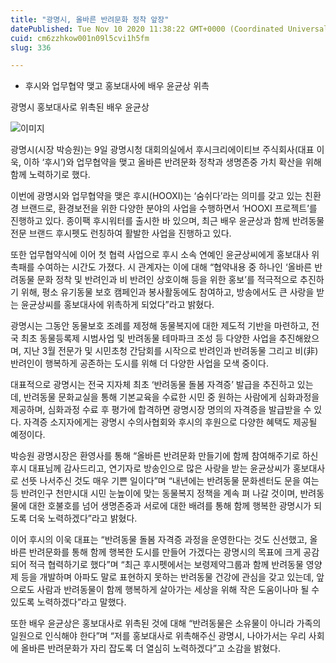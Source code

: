 ```yaml
---
title: "광명시, 올바른 반려문화 정착 앞장"
datePublished: Tue Nov 10 2020 11:38:22 GMT+0000 (Coordinated Universal Time)
cuid: cm6zzhkow001n09l5cvi1h5fm
slug: 336

---
```



- 후시와 업무협약 맺고 홍보대사에 배우 윤균상 위촉

광명시 홍보대사로 위촉된 배우 윤균상

![이미지](https://cdn.hashnode.com/res/hashnode/image/upload/v1739248225415/714ccf67-64de-4656-b4f0-04679fb384fb.jpeg)

광명시(시장 박승원)는 9일 광명시청 대회의실에서 후시크리에이티브 주식회사(대표 이욱, 이하 ‘후시’)와 업무협약을 맺고 올바른 반려문화 정착과 생명존중 가치 확산을 위해 함께 노력하기로 했다.

이번에 광명시와 업무협약을 맺은 후시(HOOXI)는 ‘숨쉬다’라는 의미를 갖고 있는 친환경 브랜드로, 환경보전을 위한 다양한 분야의 사업을 수행하면서 ‘HOOXI 프로젝트’를 진행하고 있다. 종이팩 후시워터를 출시한 바 있으며, 최근 배우 윤균상과 함께 반려동물 전문 브랜드 후시펫도 런칭하여 활발한 사업을 진행하고 있다.

또한 업무협약식에 이어 첫 협력 사업으로 후시 소속 연예인 윤균상씨에게 홍보대사 위촉패를 수여하는 시간도 가졌다. 시 관계자는 이에 대해 “협약내용 중 하나인 ‘올바른 반려동물 문화 정착 및 반려인과 비 반려인 상호이해 등을 위한 홍보’를 적극적으로 추진하기 위해, 평소 유기동물 보호 캠페인과 봉사활동에도 참여하고, 방송에서도 큰 사랑을 받는 윤균상씨를 홍보대사에 위촉하게 되었다”라고 밝혔다.

광명시는 그동안 동물보호 조례를 제정해 동물복지에 대한 제도적 기반을 마련하고, 전국 최초 동물등록제 시범사업 및 반려동물 테마파크 조성 등 다양한 사업을 추진해왔으며, 지난 3월 전문가 및 시민초청 간담회를 시작으로 반려인과 반려동물 그리고 비(非)반려인이 행복하게 공존하는 도시를 위해 더 다양한 사업을 모색 중이다.

대표적으로 광명시는 전국 지자체 최초 ‘반려동물 돌봄 자격증’ 발급을 추진하고 있는데, 반려동물 문화교실을 통해 기본교육을 수료한 시민 중 원하는 사람에게 심화과정을 제공하며, 심화과정 수료 후 평가에 합격하면 광명시장 명의의 자격증을 발급받을 수 있다. 자격증 소지자에게는 광명시 수의사협회와 후시의 후원으로 다양한 혜택도 제공될 예정이다.

박승원 광명시장은 환영사를 통해 “올바른 반려문화 만들기에 함께 참여해주기로 하신 후시 대표님께 감사드리고, 연기자로 방송인으로 많은 사랑을 받는 윤균상씨가 홍보대사로 선뜻 나서주신 것도 매우 기쁜 일이다”며 “내년에는 반려동물 문화센터도 문을 여는 등 반려인구 천만시대 시민 눈높이에 맞는 동물복지 정책을 계속 펴 나갈 것이며, 반려동물에 대한 호불호를 넘어 생명존중과 서로에 대한 배려를 통해 함께 행복한 광명시가 되도록 더욱 노력하겠다”라고 밝혔다.

이어 후시의 이욱 대표는 “반려동물 돌봄 자격증 과정을 운영한다는 것도 신선했고, 올바른 반려문화를 통해 함께 행복한 도시를 만들어 가겠다는 광명시의 목표에 크게 공감되어 적극 협력하기로 했다”며 “최근 후시펫에서는 보령제약그룹과 함께 반려동물 영양제 등을 개발하며 아파도 말로 표현하지 못하는 반려동물 건강에 관심을 갖고 있는데, 앞으로도 사람과 반려동물이 함께 행복하게 살아가는 세상을 위해 작은 도움이나마 될 수 있도록 노력하겠다”라고 말했다.

또한 배우 윤균상은 홍보대사로 위촉된 것에 대해 “반려동물은 소유물이 아니라 가족의 일원으로 인식해야 한다”며 “저를 홍보대사로 위촉해주신 광명시, 나아가서는 우리 사회에 올바른 반려문화가 자리 잡도록 더 열심히 노력하겠다”고 소감을 밝혔다.